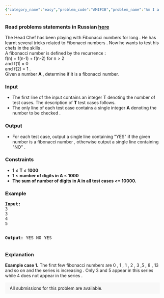 ```yaml
---
{"category_name":"easy","problem_code":"AMIFIB","problem_name":"Am I a Fibonacci Number","problemComponents":{"constraints":"","constraintsState":false,"subtasks":"","subtasksState":false,"inputFormat":"","inputFormatState":false,"outputFormat":"","outputFormatState":false,"sampleTestCases":{}},"video_editorial_url":"","languages_supported":{"0":"CPP14","1":"C","2":"JAVA","3":"PYTH 3.6","4":"PYTH","5":"PYP3","6":"CS2","7":"ADA","8":"TEXT","9":"PAS fpc","10":"NODEJS","11":"RUBY","12":"PHP","13":"GO","14":"HASK","15":"TCL","16":"PERL","17":"SCALA","18":"LUA","19":"BASH","20":"JS","21":"LISP sbcl","22":"PAS gpc","23":"BF","24":"CLOJ","25":"D","26":"CAML","27":"FORT","28":"ASM","29":"FS","30":"WSPC","31":"LISP clisp","32":"SCM guile","33":"PERL6","34":"ERL","35":"CLPS","36":"ICK","37":"NICE","38":"PRLG","39":"ICON","40":"PIKE","41":"SCM qobi","42":"ST","43":"NEM"},"max_timelimit":2,"source_sizelimit":50000,"problem_author":"vineet_adm","problem_tester":"rubanenko","date_added":"28-10-2013","tags":{"0":"binary","1":"cook40","2":"easy","3":"fibonacci","4":"hashing","5":"offline","6":"vineet_adm"},"problem_difficulty_level":"Easy","best_tag":"Binary Search","editorial_url":"https://discuss.codechef.com/problems/AMIFIB","time":{"view_start_date":1384713000,"submit_start_date":1384713000,"visible_start_date":1384713000,"end_date":1735669800},"is_direct_submittable":false,"problemDiscussURL":"https://discuss.codechef.com/search?q=AMIFIB","is_proctored":false,"visitedContests":{},"layout":"problem"}
---
```

<h3> Read problems statements in Russian <a target="_blank" href="https://www.codechef.com/download/translated/COOK40/russian/AMIFIB.pdf">here</a></h3>
<p>The Head Chef has been playing with Fibonacci numbers for long . He has learnt several tricks related to Fibonacci numbers . Now he wants to test his chefs in the skills . <br> 
A fibonacci number is defined by the recurrence :<br> 
f(n) = f(n-1) + f(n-2) for n > 2 <br>and f(1) = 0 <br>and f(2) = 1 .  <br>
Given a number <b> A </b>  , determine if it is a fibonacci number.</p>

<h3>Input</h3>
<ul>
<li>The first line of the input contains an integer <b>T</b> denoting the number of test cases. The description of <b>T</b> test cases follows.</li>
<li>The only line of each test case contains a single integer  <b>A</b>  denoting the number to be checked .
</ul>

<h3>Output</h3>
<ul>
<li>For each test case, output a single line containing "YES" if the given number is a fibonacci number , otherwise output a single line containing "NO" . </li>
</ul>

<h3>Constraints</h3>
<ul>
<li><b>1</b> ≤ <b>T</b> ≤ <b>1000</b></li>
<li><b>1</b> ≤ <b>number of digits in A </b> ≤ <b>1000</b></li>
<li> <b> The sum of number of digits in A in all test cases   <= 10000. </b> </li>
</ul>

<h3>Example</h3>
<pre><b>Input:</b>
3
3
4
5

<b>Output:</b>
YES
NO
YES
</pre>

<h3>Explanation</h3>
<p><b>Example case 1.</b> The first few fibonacci numbers are 0 , 1 , 1 , 2 , 3 ,5 , 8 , 13 and so on and the series is increasing . Only 3 and 5 appear in this series while 4 does not appear in the series . </p>
<aside style='background: #f8f8f8;padding: 10px 15px;'><div>All submissions for this problem are available.</div></aside>